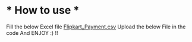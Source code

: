 # * How to use *
Fill the below Excel file 
[Flipkart_Payment.csv](https://github.com/Pratick9/Flipkart_Payment_Reconcillation/files/11939756/Flipkart_Payment.csv)
Upload the below File in the code
And ENJOY :) !!
